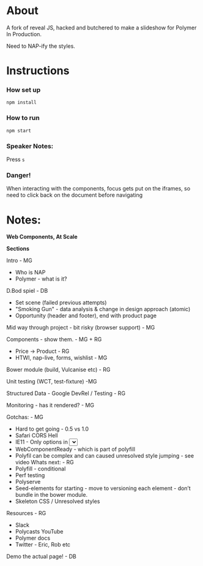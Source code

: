 # About

A fork of reveal JS, hacked and butchered to make a slideshow for Polymer In Production.

Need to NAP-ify the styles. 

# Instructions

### How set up

`npm install`

### How to run

`npm start`

### Speaker Notes:

Press `s`

### Danger!

When interacting with the components, focus gets put on the iframes, so need to click back on the document before navigating

# Notes:

**Web Components, At Scale**

**Sections**

Intro - MG
- Who is NAP
- Polymer - what is it?

D.Bod spiel - DB
- Set scene (failed previous attempts)
- "Smoking Gun" - data analysis & change in design approach (atomic)
- Opportunity (header and footer), end with product page

Mid way through project - bit risky (browser support) - MG

Components - show them. - MG + RG
- Price -> Product - RG
- HTWI, nap-live, forms, wishlist - MG

Bower module (build, Vulcanise etc) - RG

Unit testing (WCT, test-fixture) -MG

Structured Data - Google DevRel / Testing - RG

Monitoring - has it rendered? - MG

Gotchas: - MG
- Hard to get going - 0.5 vs 1.0
- Safari CORS Hell
- IE11 - Only options in <select> / 
- WebComponentReady - which is part of polyfill
- Polyfil can be complex and can caused unresolved style jumping - see video
Whats next: - RG
- Polyfill - conditional
- Perf testing
- Polyserve
- Seed-elements for starting - move to versioning each element - don’t bundle in the bower module.
- Skeleton CSS / Unresolved styles

Resources - RG
- Slack
- Polycasts YouTube
- Polymer docs
- Twitter - Eric, Rob etc

Demo the actual page! - DB
